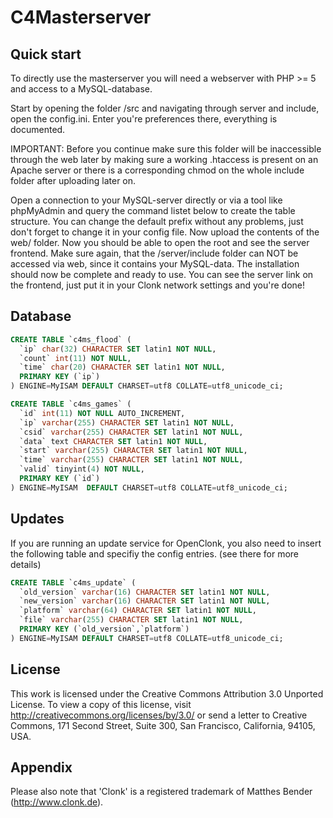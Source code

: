C4Masterserver
==============

Quick start
-----------
To directly use the masterserver you will need a webserver with PHP >= 5 and access to a MySQL-database.

Start by opening the folder /src and navigating through server and include, open the config.ini. Enter you're preferences there, everything is documented.

IMPORTANT: Before you continue make sure this folder will be inaccessible through the web later by making sure a working .htaccess is present on an Apache server or there is a corresponding chmod on the whole include folder after uploading later on.

Open a connection to your MySQL-server directly or via a tool like phpMyAdmin and query the command listet below to create the table structure. You can change the default prefix without any problems, just don't forget to change it in your config file.
Now upload the contents of the web/ folder. Now you should be able to open the root and see the server frontend. Make sure again, that the /server/include folder can NOT be accessed via web, since it contains your MySQL-data.
The installation should now be complete and ready to use. You can see the server link on the frontend, just put it in your Clonk network settings and you're done!

Database
--------
```sql
CREATE TABLE `c4ms_flood` (
  `ip` char(32) CHARACTER SET latin1 NOT NULL,
  `count` int(11) NOT NULL,
  `time` char(20) CHARACTER SET latin1 NOT NULL,
  PRIMARY KEY (`ip`)
) ENGINE=MyISAM DEFAULT CHARSET=utf8 COLLATE=utf8_unicode_ci;

CREATE TABLE `c4ms_games` (
  `id` int(11) NOT NULL AUTO_INCREMENT,
  `ip` varchar(255) CHARACTER SET latin1 NOT NULL,
  `csid` varchar(255) CHARACTER SET latin1 NOT NULL,
  `data` text CHARACTER SET latin1 NOT NULL,
  `start` varchar(255) CHARACTER SET latin1 NOT NULL,
  `time` varchar(255) CHARACTER SET latin1 NOT NULL,
  `valid` tinyint(4) NOT NULL,
  PRIMARY KEY (`id`)
) ENGINE=MyISAM  DEFAULT CHARSET=utf8 COLLATE=utf8_unicode_ci;
```

Updates
-------
If you are running an update service for OpenClonk, you also need to insert the following table and specifiy the config entries. (see there for more details)

```sql
CREATE TABLE `c4ms_update` (
  `old_version` varchar(16) CHARACTER SET latin1 NOT NULL,
  `new_version` varchar(16) CHARACTER SET latin1 NOT NULL,
  `platform` varchar(64) CHARACTER SET latin1 NOT NULL,
  `file` varchar(255) CHARACTER SET latin1 NOT NULL,
  PRIMARY KEY (`old_version`,`platform`)
) ENGINE=MyISAM DEFAULT CHARSET=utf8 COLLATE=utf8_unicode_ci;
```

License
-------
This work is licensed under the Creative Commons Attribution 3.0 Unported License. To view a copy of this license, visit http://creativecommons.org/licenses/by/3.0/ or send a letter to Creative Commons, 171 Second Street, Suite 300, San Francisco, California, 94105, USA.

Appendix
--------
Please also note that 'Clonk' is a registered trademark of Matthes Bender (http://www.clonk.de).
